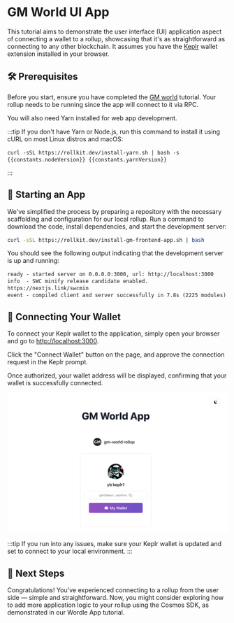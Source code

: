 <!-- markdownlint-disable MD033 -->
<script setup>
import constants from '../.vitepress/constants/constants.js'
</script>

#  GM World UI App

This tutorial aims to demonstrate the user interface (UI) application aspect of connecting a wallet to a rollup, showcasing that it's as straightforward as connecting to any other blockchain. It assumes you have the [Keplr](https://www.keplr.app/) wallet extension installed in your browser.

## 🛠 Prerequisites

Before you start, ensure you have completed the [GM world](/tutorials/gm-world) tutorial. Your rollup needs to be running since the app will connect to it via RPC.

You will also need Yarn installed for web app development.

:::tip
If you don't have Yarn or Node.js, run this command to install it using cURL on most Linux distros and macOS:

```bash-vue
curl -sSL https://rollkit.dev/install-yarn.sh | bash -s {{constants.nodeVersion}} {{constants.yarnVersion}}
```
:::

## 🚀 Starting an App

We've simplified the process by preparing a repository with the necessary scaffolding and configuration for our local rollup. Run a command to download the code, install dependencies, and start the development server:

```bash
curl -sSL https://rollkit.dev/install-gm-frontend-app.sh | bash
```

You should see the following output indicating that the development server is up and running:
```
ready - started server on 0.0.0.0:3000, url: http://localhost:3000
info  - SWC minify release candidate enabled. https://nextjs.link/swcmin
event - compiled client and server successfully in 7.8s (2225 modules)
```

## 🔗 Connecting Your Wallet

To connect your Keplr wallet to the application, simply open your browser and go to [http://localhost:3000](https://localhost:3000).

Click the "Connect Wallet" button on the page, and approve the connection request in the Keplr prompt.

Once authorized, your wallet address will be displayed, confirming that your wallet is successfully connected.

![gm-world-frontend-connected](/public/img/gm-world-frontend-wallet-connected.png)

:::tip
If you run into any issues, make sure your Keplr wallet is updated and set to connect to your local environment.
:::

## 🎉 Next Steps

Congratulations! You've experienced connecting to a rollup from the user side — simple and straightforward. Now, you might consider exploring how to add more application logic to your rollup using the Cosmos SDK, as demonstrated in our Wordle App tutorial.

